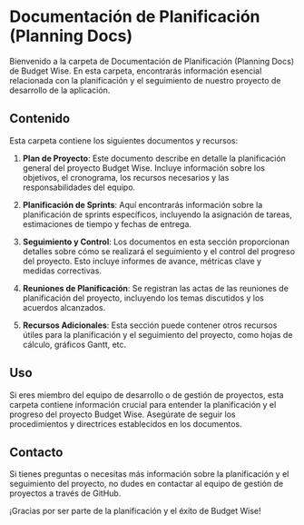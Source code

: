 # Documentación de Planificación (Planning Docs)

Bienvenido a la carpeta de Documentación de Planificación (Planning Docs) de Budget Wise. En esta carpeta, encontrarás información esencial relacionada con la planificación y el seguimiento de nuestro proyecto de desarrollo de la aplicación.

## Contenido

Esta carpeta contiene los siguientes documentos y recursos:

1. **Plan de Proyecto**: Este documento describe en detalle la planificación general del proyecto Budget Wise. Incluye información sobre los objetivos, el cronograma, los recursos necesarios y las responsabilidades del equipo.

2. **Planificación de Sprints**: Aquí encontrarás información sobre la planificación de sprints específicos, incluyendo la asignación de tareas, estimaciones de tiempo y fechas de entrega.

3. **Seguimiento y Control**: Los documentos en esta sección proporcionan detalles sobre cómo se realizará el seguimiento y el control del progreso del proyecto. Esto incluye informes de avance, métricas clave y medidas correctivas.

4. **Reuniones de Planificación**: Se registran las actas de las reuniones de planificación del proyecto, incluyendo los temas discutidos y los acuerdos alcanzados.

5. **Recursos Adicionales**: Esta sección puede contener otros recursos útiles para la planificación y el seguimiento del proyecto, como hojas de cálculo, gráficos Gantt, etc.

## Uso

Si eres miembro del equipo de desarrollo o de gestión de proyectos, esta carpeta contiene información crucial para entender la planificación y el progreso del proyecto Budget Wise. Asegúrate de seguir los procedimientos y directrices establecidos en los documentos.

## Contacto

Si tienes preguntas o necesitas más información sobre la planificación y el seguimiento del proyecto, no dudes en contactar al equipo de gestión de proyectos a través de GitHub.

¡Gracias por ser parte de la planificación y el éxito de Budget Wise!
